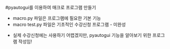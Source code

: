 #pyautogui를 이용하여 매크로 프로그램 만들기

- macro.py 파일은 프로그램에 필요한 기본 기능
- macro test.py 파일은 기초적인 수강신청 프로그램 - 미완성

* 실제 수강신청에는 사용하기 어렵겠지만, pyautogui 기능을 알아보기 위한 프로그램 작성임!

